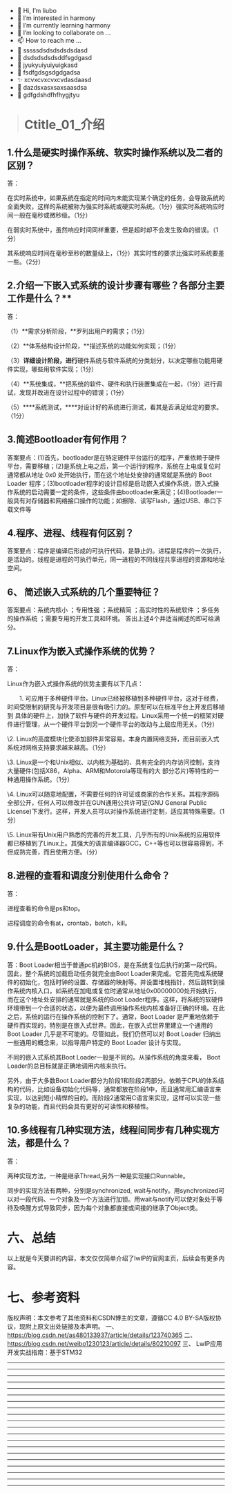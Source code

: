 * 👋 Hi, I’m liubo
* 👀 I’m interested in harmony
* 🌱 I’m currently learning harmony
* 💞️ I’m looking to collaborate on ...
* 📫 How to reach me ...
* 📇 sssssdsdsdsdsdsdasd
* 🎃 dsdsdsdsdsddfsgdgasd
* 🍺 jyukyuiyuiyuigkasd
* 🍥 fsdfgdsgsdgdgadsa
* ✨ xcvxcvxcvxcvdasdaasd
* 🍰 dazdsxasxsaxsaasdsa
* 🚨 gdfgdshdfhfhygjtyu


> # Ctitle\_01_介绍





























## 1.什么是硬实时操作系统、软实时操作系统以及二者的区别？

答：

在实时系统中，如果系统在指定的时间内未能实现某个确定的任务，会导致系统的全面失败，这样的系统被称为强实时系统或硬实时系统。（1分）强实时系统响应时间一般在毫秒或微秒级。（1分）

在弱实时系统中，虽然响应时间同样重要，但是超时却不会发生致命的错误。（1分）

其系统响应时间在毫秒至秒的数量级上，（1分）其实时性的要求比强实时系统要差一些。（2分）













## 2.介绍一下嵌入式系统的设计步骤有哪些？各部分主要工作是什么？**

答：

（1）**需求分析阶段，**罗列出用户的需求；（1分）

（2）**体系结构设计阶段，**描述系统的功能如何实现；（1分）

（3）**详细设计阶段，进行**硬件系统与软件系统的分类划分，以决定哪些功能用硬件实现，哪些用软件实现；（1分）

（4）**系统集成，**把系统的软件、硬件和执行装置集成在一起，（1分）进行调试，发现并改进在设计过程中的错误；（1分）

（5）***\*系统测试，\****对设计好的系统进行测试，看其是否满足给定的要求。（1分）



















## 3.简述Bootloader有何作用？

答案要点：(1)首先，bootloader是在特定硬件平台运行的程序，严重依赖于硬件平台，需要移植；(2)是系统上电之后，第一个运行的程序，系统在上电或复位时通常都从地址 0x0 处开始执行，而在这个地址处安排的通常就是系统的 Boot Loader 程序；(3)bootloader程序的设计目标是启动嵌入式操作系统，嵌入式操作系统的启动需要一定的条件，这些条件由bootloader来满足；(4)Bootloader一般具有对存储器和网络接口操作的功能；如擦除、读写Flash，通过USB、串口下载文件等















## 4.程序、进程、线程有何区别？

答案要点：程序是编译后形成的可执行代码，是静止的。进程是程序的一次执行，是活动的。线程是进程的可执行单元，同一进程的不同线程共享进程的资源和地址空间。

















## 6、 简述嵌入式系统的几个重要特征？

答案要点：系统内核小 ；专用性强 ；系统精简 ；高实时性的系统软件 ；多任务的操作系统 ；需要专用的开发工具和环境。 答出上述4个并适当阐述的即可给满分。























## 7.Linux作为嵌入式操作系统的优势？

答：

Linux作为嵌入式操作系统的优势主要有以下几点： 

　　1. 可应用于多种硬件平台。Linux已经被移植到多种硬件平台，这对于经费，时间受限制的研究与开发项目是很有吸引力的。原型可以在标准平台上开发后移植到 具体的硬件上，加快了软件与硬件的开发过程。Linux采用一个统一的框架对硬件进行管理，从一个硬件平台到另一个硬件平台的改动与上层应用无关。（1分）

\2. Linux的高度模块化使添加部件非常容易。本身内置网络支持，而目前嵌入式系统对网络支持要求越来越高。（1分）

\3. Linux是一个和Unix相似、以内核为基础的、具有完全的内存访问控制，支持大量硬件(包括X86，Alpha、ARM和Motorola等现有的大 部分芯片)等特性的一种通用操作系统。（1分）

\4. Linux可以随意地配置，不需要任何的许可证或商家的合作关系。其程序源码全部公开，任何人可以修改并在GUN通用公共许可证(GNU General Public License)下发行。这样，开发人员可以对操作系统进行定制，适应其特殊需要。（1分）

\5. Linux带有Unix用户熟悉的完善的开发工具，几乎所有的Unix系统的应用软件都已移植到了Linux上。其强大的语言编译器GCC，C++等也可以很容易得到，不但成熟完善，而且使用方便。（分）













## 8.进程的查看和调度分别使用什么命令？

答：

进程查看的命令是ps和top。

进程调度的命令有at，crontab，batch，kill。



















 

 

## 9.什么是BootLoader，其主要功能是什么？

答：Boot Loader相当于普通pc机的BIOS，是在系统复位后执行的第一段代码。因此，整个系统的加载启动任务就完全由Boot Loader来完成。它首先完成系统硬件的初始化，包括时钟的设置、存储器的映射等。并设置堆栈指针，然后跳转到操作系统内核入口，如系统在加电或复位时通常从地址0x00000000处开始执行，而在这个地址处安排的通常就是系统的Boot Loader程序。这样，将系统的软硬件环境带到一个合适的状态，以便为最终调用操作系统内核准备好正确的环境。在此之后，系统的运行在操作系统的控制下了。通常，Boot Loader 是严重地依赖于硬件而实现的，特别是在嵌入式世界。因此，在嵌入式世界里建立一个通用的 Boot Loader 几乎是不可能的。尽管如此，我们仍然可以对 Boot Loader 归纳出一些通用的概念来，以指导用户特定的 Boot Loader 设计与实现。 

不同的嵌入式系统其Boot Loader一般是不同的。从操作系统的角度来看， Boot Loader的总目标就是正确地调用内核来执行。

另外，由于大多数Boot Loader都分为阶段1和阶段2两部分。依赖于CPU的体系结构的代码，比如设备初始化代码等，通常都放在阶段1中，而且通常用汇编语言来实现，以达到短小精悍的目的。而阶段2通常用C语言来实现，这样可以实现一些复杂的功能，而且代码会具有更好的可读性和移植性。

















## 10.多线程有几种实现方法，线程间同步有几种实现方法，都是什么？

答：

两种实现方法，一种是继承Thread,另外一种是实现接口Runnable。

同步的实现方法有两种，分别是synchronized, wait与notify。用synchronized可以对一段代码、一个对象及一个方法进行加锁。用wait与notify可以使对象处于等待及唤醒方式导致同步，因为每个对象都直接或间接的继承了Object类。





















































# 六、总结

以上就是今天要讲的内容，本文仅仅简单介绍了lwIP的官网主页，后续会有更多内容。



# 七、参考资料

版权声明：本文参考了其他资料和CSDN博主的文章，遵循CC 4.0 BY-SA版权协议，现附上原文出处链接及本声明。
一、 https://blog.csdn.net/as480133937/article/details/123740365
二、 https://blog.csdn.net/weibo1230123/article/details/80210097
三、 LwIP应用开发实战指南：基于STM32









---
---
---
---
---
---
---
---
---
---
---
---
---
---
---
---
---
---
---
---
